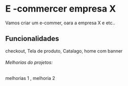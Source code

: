 # E -commercer empresa X

Vamos criar um e-commer, oara a empresa X  e etc..

## Funcionalidades


checkout, Tela de produto, Catalago, home com banner


###### Melhorias do projetos:
melhorias 1 , melhoria 2 

